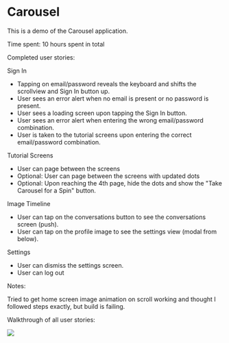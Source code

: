 Carousel
========

This is a demo of the Carousel application.

Time spent: 10 hours spent in total

Completed user stories:

Sign In
* Tapping on email/password reveals the keyboard and shifts the scrollview and Sign In button up.
* User sees an error alert when no email is present or no password is present.
* User sees a loading screen upon tapping the Sign In button.
* User sees an error alert when entering the wrong email/password combination.
* User is taken to the tutorial screens upon entering the correct email/password combination.

Tutorial Screens
* User can page between the screens
* Optional: User can page between the screens with updated dots
* Optional: Upon reaching the 4th page, hide the dots and show the "Take Carousel for a Spin" button.

Image Timeline
* User can tap on the conversations button to see the conversations screen (push).
* User can tap on the profile image to see the settings view (modal from below).

Settings
* User can dismiss the settings screen.
* User can log out

Notes:

Tried to get home screen image animation on scroll working and thought I followed steps exactly, but build is failing.

Walkthrough of all user stories:

<img src="http://i.imgur.com/jMPtHbY.gif">
